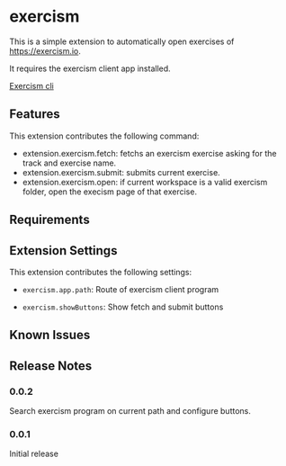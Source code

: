 # exercism

This is a simple extension to automatically open exercises of https://exercism.io.

It requires the exercism client app installed.

[Exercism cli](https://exercism.io/cli)

## Features

This extension contributes the following command:

* extension.exercism.fetch: fetchs an exercism exercise asking for the track and exercise name.
* extension.exercism.submit: submits current exercise.
* extension.exercism.open: if current workspace is a valid exercism folder, open the execism page of that exercise.


## Requirements


## Extension Settings

This extension contributes the following settings:

* `exercism.app.path`: Route of exercism client program

* `exercism.showButtons`: Show fetch and submit buttons

## Known Issues


## Release Notes

### 0.0.2

Search exercism program on current path and configure buttons.

### 0.0.1

Initial release


